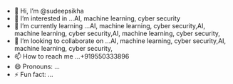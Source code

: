 - 👋 Hi, I’m @sudeepsikha
- 👀 I’m interested in ...AI, machine learning, cyber security
- 🌱 I’m currently learning ...AI, machine learning, cyber security,AI, machine learning, cyber security,AI, machine learning, cyber security,
- 💞️ I’m looking to collaborate on ...AI, machine learning, cyber security,AI, machine learning, cyber security,
- 📫 How to reach me ...+919550333896 
- 😄 Pronouns: ...
- ⚡ Fun fact: ...

<!---
sudeepsikha/sudeepsikha is a ✨ special ✨ repository because its `README.md` (this file) appears on your GitHub profile.
You can click the Preview link to take a look at your changes.
--->

